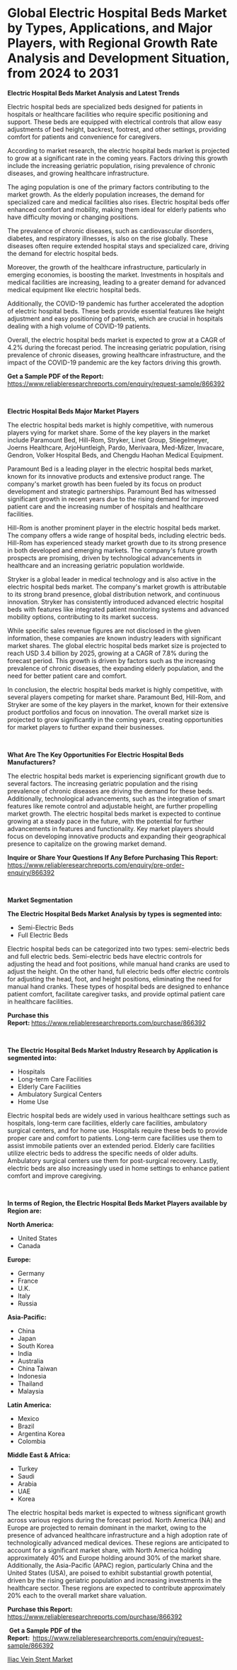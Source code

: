 <p><h1>Global Electric Hospital Beds Market by Types, Applications, and Major Players, with Regional Growth Rate Analysis and Development Situation, from 2024 to 2031</h1></p><p><strong>Electric Hospital Beds Market Analysis and Latest Trends</strong></p>
<p><p>Electric hospital beds are specialized beds designed for patients in hospitals or healthcare facilities who require specific positioning and support. These beds are equipped with electrical controls that allow easy adjustments of bed height, backrest, footrest, and other settings, providing comfort for patients and convenience for caregivers.</p><p>According to market research, the electric hospital beds market is projected to grow at a significant rate in the coming years. Factors driving this growth include the increasing geriatric population, rising prevalence of chronic diseases, and growing healthcare infrastructure.</p><p>The aging population is one of the primary factors contributing to the market growth. As the elderly population increases, the demand for specialized care and medical facilities also rises. Electric hospital beds offer enhanced comfort and mobility, making them ideal for elderly patients who have difficulty moving or changing positions.</p><p>The prevalence of chronic diseases, such as cardiovascular disorders, diabetes, and respiratory illnesses, is also on the rise globally. These diseases often require extended hospital stays and specialized care, driving the demand for electric hospital beds.</p><p>Moreover, the growth of the healthcare infrastructure, particularly in emerging economies, is boosting the market. Investments in hospitals and medical facilities are increasing, leading to a greater demand for advanced medical equipment like electric hospital beds.</p><p>Additionally, the COVID-19 pandemic has further accelerated the adoption of electric hospital beds. These beds provide essential features like height adjustment and easy positioning of patients, which are crucial in hospitals dealing with a high volume of COVID-19 patients.</p><p>Overall, the electric hospital beds market is expected to grow at a CAGR of 4.2% during the forecast period. The increasing geriatric population, rising prevalence of chronic diseases, growing healthcare infrastructure, and the impact of the COVID-19 pandemic are the key factors driving this growth.</p></p>
<p><strong>Get a Sample PDF of the Report:&nbsp;</strong> <a href="https://www.reliableresearchreports.com/enquiry/request-sample/866392">https://www.reliableresearchreports.com/enquiry/request-sample/866392</a></p>
<p>&nbsp;</p>
<p><strong>Electric Hospital Beds Major Market Players</strong></p>
<p><p>The electric hospital beds market is highly competitive, with numerous players vying for market share. Some of the key players in the market include Paramount Bed, Hill-Rom, Stryker, Linet Group, Stiegelmeyer, Joerns Healthcare, ArjoHuntleigh, Pardo, Merivaara, Med-Mizer, Invacare, Gendron, Volker Hospital Beds, and Chengdu Haohan Medical Equipment.</p><p>Paramount Bed is a leading player in the electric hospital beds market, known for its innovative products and extensive product range. The company's market growth has been fueled by its focus on product development and strategic partnerships. Paramount Bed has witnessed significant growth in recent years due to the rising demand for improved patient care and the increasing number of hospitals and healthcare facilities.</p><p>Hill-Rom is another prominent player in the electric hospital beds market. The company offers a wide range of hospital beds, including electric beds. Hill-Rom has experienced steady market growth due to its strong presence in both developed and emerging markets. The company's future growth prospects are promising, driven by technological advancements in healthcare and an increasing geriatric population worldwide.</p><p>Stryker is a global leader in medical technology and is also active in the electric hospital beds market. The company's market growth is attributable to its strong brand presence, global distribution network, and continuous innovation. Stryker has consistently introduced advanced electric hospital beds with features like integrated patient monitoring systems and advanced mobility options, contributing to its market success.</p><p>While specific sales revenue figures are not disclosed in the given information, these companies are known industry leaders with significant market shares. The global electric hospital beds market size is projected to reach USD 3.4 billion by 2025, growing at a CAGR of 7.8% during the forecast period. This growth is driven by factors such as the increasing prevalence of chronic diseases, the expanding elderly population, and the need for better patient care and comfort.</p><p>In conclusion, the electric hospital beds market is highly competitive, with several players competing for market share. Paramount Bed, Hill-Rom, and Stryker are some of the key players in the market, known for their extensive product portfolios and focus on innovation. The overall market size is projected to grow significantly in the coming years, creating opportunities for market players to further expand their businesses.</p></p>
<p>&nbsp;</p>
<p><strong>What Are The Key Opportunities For Electric Hospital Beds Manufacturers?</strong></p>
<p><p>The electric hospital beds market is experiencing significant growth due to several factors. The increasing geriatric population and the rising prevalence of chronic diseases are driving the demand for these beds. Additionally, technological advancements, such as the integration of smart features like remote control and adjustable height, are further propelling market growth. The electric hospital beds market is expected to continue growing at a steady pace in the future, with the potential for further advancements in features and functionality. Key market players should focus on developing innovative products and expanding their geographical presence to capitalize on the growing market demand.</p></p>
<p><strong>Inquire or Share Your Questions If Any Before Purchasing This Report:</strong> <a href="https://www.reliableresearchreports.com/enquiry/pre-order-enquiry/866392">https://www.reliableresearchreports.com/enquiry/pre-order-enquiry/866392</a></p>
<p>&nbsp;</p>
<p><strong>Market Segmentation</strong></p>
<p><strong>The Electric Hospital Beds Market Analysis by types is segmented into:</strong></p>
<p><ul><li>Semi-Electric Beds</li><li>Full Electric Beds</li></ul></p>
<p><p>Electric hospital beds can be categorized into two types: semi-electric beds and full electric beds. Semi-electric beds have electric controls for adjusting the head and foot positions, while manual hand cranks are used to adjust the height. On the other hand, full electric beds offer electric controls for adjusting the head, foot, and height positions, eliminating the need for manual hand cranks. These types of hospital beds are designed to enhance patient comfort, facilitate caregiver tasks, and provide optimal patient care in healthcare facilities.</p></p>
<p><strong>Purchase this Report:&nbsp;</strong><a href="https://www.reliableresearchreports.com/purchase/866392">https://www.reliableresearchreports.com/purchase/866392</a></p>
<p>&nbsp;</p>
<p><strong>The Electric Hospital Beds Market Industry Research by Application is segmented into:</strong></p>
<p><ul><li>Hospitals</li><li>Long-term Care Facilities</li><li>Elderly Care Facilities</li><li>Ambulatory Surgical Centers</li><li>Home Use</li></ul></p>
<p><p>Electric hospital beds are widely used in various healthcare settings such as hospitals, long-term care facilities, elderly care facilities, ambulatory surgical centers, and for home use. Hospitals require these beds to provide proper care and comfort to patients. Long-term care facilities use them to assist immobile patients over an extended period. Elderly care facilities utilize electric beds to address the specific needs of older adults. Ambulatory surgical centers use them for post-surgical recovery. Lastly, electric beds are also increasingly used in home settings to enhance patient comfort and improve caregiving.</p></p>
<p>&nbsp;</p>
<p><strong>In terms of Region, the Electric Hospital Beds Market Players available by Region are:</strong></p>
<p>
    <p> <strong> North America: </strong>
        <ul>
            <li>United States</li>
            <li>Canada</li>
        </ul>
        </p> 
    <p> <strong> Europe: </strong>
        <ul>
            <li>Germany</li>
            <li>France</li>
            <li>U.K.</li>
            <li>Italy</li>
            <li>Russia</li>
        </ul>
        </p> 
    <p> <strong> Asia-Pacific: </strong>
        <ul>
            <li>China</li>
            <li>Japan</li>
            <li>South Korea</li>
            <li>India</li>
            <li>Australia</li>
            <li>China Taiwan</li>
            <li>Indonesia</li>
            <li>Thailand</li>
            <li>Malaysia</li>
        </ul>
        </p> 
    <p> <strong> Latin America: </strong>
        <ul>
            <li>Mexico</li>
            <li>Brazil</li>
            <li>Argentina Korea</li>
            <li>Colombia</li>
        </ul>
        </p> 
    <p> <strong> Middle East & Africa: </strong>
        <ul>
            <li>Turkey</li>
            <li>Saudi</li>
            <li>Arabia</li>
            <li>UAE</li>
            <li>Korea</li>
        </ul>
    </p>
    </p>
<p><p>The electric hospital beds market is expected to witness significant growth across various regions during the forecast period. North America (NA) and Europe are projected to remain dominant in the market, owing to the presence of advanced healthcare infrastructure and a high adoption rate of technologically advanced medical devices. These regions are anticipated to account for a significant market share, with North America holding approximately 40% and Europe holding around 30% of the market share. Additionally, the Asia-Pacific (APAC) region, particularly China and the United States (USA), are poised to exhibit substantial growth potential, driven by the rising geriatric population and increasing investments in the healthcare sector. These regions are expected to contribute approximately 20% each to the overall market share valuation.</p></p>
<p><strong>Purchase this Report: </strong><a href="https://www.reliableresearchreports.com/purchase/866392">https://www.reliableresearchreports.com/purchase/866392</a></p>
<p>&nbsp;<strong>Get a Sample PDF of the Report:&nbsp;&nbsp;</strong><a href="https://www.reliableresearchreports.com/enquiry/request-sample/866392">https://www.reliableresearchreports.com/enquiry/request-sample/866392</a></p>
<p><strong></strong></p>
<p><p><a href="https://github.com/WillieWoodard/Market-Research-Report-List-3/blob/main/iliac-vein-stent-market.md">Iliac Vein Stent Market</a></p></p>